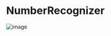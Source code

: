 # NumberRecognizer
![image](https://user-images.githubusercontent.com/60841067/152168979-d3a44db6-bc03-492e-84e9-d4e76f43d19e.png)
